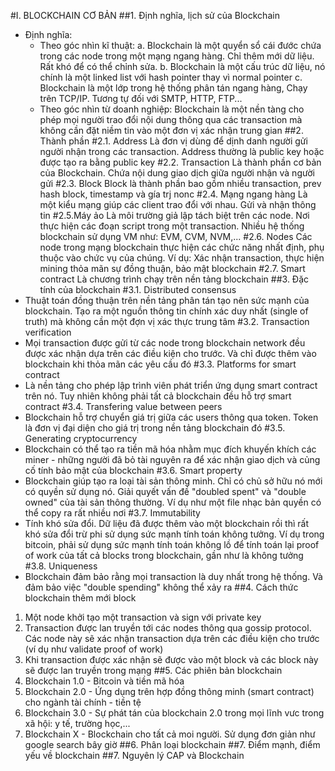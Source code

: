 #I. BLOCKCHAIN CƠ BẢN
##1. Định nghĩa, lịch sử của Blockchain
- Định nghĩa: 
	+ Theo góc nhìn kĩ thuật: 
		a. Blockchain là một quyển sổ cái đước chứa trong các node trong một mạng ngang hàng. Chỉ thêm mới dữ liệu. Rất khó để có thể chỉnh sửa. 
		b. Blockchain là một cấu trúc dữ liệu, nó chính là một linked list với hash pointer thay vì normal pointer
		c. Blockchain là một lớp trong hệ thống phân tán ngang hàng, Chạy trên TCP/IP. Tương tự đối với SMTP, HTTP, FTP...
	+ Theo góc nhìn từ doanh nghiệp: Blockchain là một nền tàng cho phép mọi người trao đổi nội dung thông qua các transaction mà không cần đặt niềm tin vào một đơn vị xác nhận trung gian
##2. Thành phần
#2.1. Address
Là đơn vị dùng để dịnh danh người gửi người nhận trong các transaction. Address thường là public key hoặc được tạo ra bằng public key
#2.2. Transaction
Là thành phần cơ bản của Blockchain. Chứa nội dung giao dịch giữa người nhận và người gửi
#2.3. Block
Block là thành phần bao gồm nhiều transaction, prev hash block, timestamp và gía trj nonc 
#2.4. Mạng ngang hàng
Là một kiểu mạng giúp các client trao đổi với nhau. Gửi và nhận thông tin
#2.5.Máy ảo
Là môi trường giả lập tách biệt trên các node. Nơi thực hiện các đoạn script trong một transaction. Nhiều hệ thống blockchain sử dụng VM như: EVM, CVM, NVM,...
#2.6. Nodes
Các node trong mạng blockchain thực hiện các chức năng nhất định, phụ thuộc vào chức vụ của chúng. Ví dụ: Xác nhận transaction, thực hiện mining thỏa mãn sự đồng thuận, bảo mật blockchain
#2.7. Smart contract
Là chương trình chạy trên nền tảng blockchain
##3. Đặc tính của blockchain
#3.1. Distributed consensus
- Thuật toán đồng thuận trên nền tảng phân tán tạo nên sức mạnh của blockchain. Tạo ra một nguồn thông tin chính xác duy nhất (single of truth) mà không cần một đợn vị xác thực trung tâm 
#3.2. Transaction verification
- Mọi transaction được gửi từ các node trong blockchain network đều được xác nhận dựa trên các điều kiện cho trước. Và chỉ được thêm vào blockchain khi thỏa mãn các yêu cầu đó
#3.3. Platforms for smart contract
- Là nền tảng cho phép lập trình viên phát triển ứng dụng smart contract trên nó. Tuy nhiên không phải tất cả blockchain đều hỗ trợ smart contract
#3.4. Transfering value between peers
- Blockchain hỗ trợ chuyển giá trị giữa các users thông qua token. Token là đơn vị đại diện cho giá trị trong nền tảng blockchain đó
#3.5. Generating cryptocurrency
- Blockchain có thể tạo ra tiền mã hóa nhằm mục đích khuyến khích các miner - những người đã bỏ tài nguyên ra để xác nhận giao dịch và củng cố tính bảo mật của blockchain
#3.6. Smart property
- Blockchain giúp tạo ra loại tài sản thông minh. Chỉ có chủ sở hữu nó mới có quyền sử dụng nó. Giải quyết vấn đề "doubled spent" và "double owned" của tài sản thông thường. Ví dụ như một file nhạc bản quyền có thể copy ra rất nhiều nơi
#3.7. Immutability
- Tính khó sửa đổi. Dữ liệu đã được thêm vào một blockchain rồi thì rất khó sửa đổi trừ phi sử dụng sức mạnh tính  toán không tưởng. Ví dụ trong bitcoin, phải sử dụng sức mạnh tính toán không lồ để tính toán lại proof of work của tất cả blocks trong blockchain, gần như là không tưởng
#3.8. Uniqueness
- Blockchain  đảm bảo rằng mọi transaction là duy nhất trong hệ thống. Và đảm bảo việc "double spending" không thể xảy ra
##4. Cách thức blockchain thêm mới block
1. Một node khởi tạo một transaction và sign với private key
2. Transaction được lan truyền tới các nodes thông qua gossip protocol. Các node này sẽ xác nhận transaction dựa trên các điều kiện cho trước (ví dụ như validate proof of work)
3. Khi transaction được xác nhận sẽ được vào một block và các block này sẽ được lan truyền trong mạng
##5. Các phiên bản blockchain
1. Blockchain 1.0 - Bitcoin và tiền mã hóa
2. Blockchain 2.0 - Ứng dụng trên hợp đồng thông minh (smart contract) cho ngành tài chính - tiền tệ
3. Blockchain 3.0 - Sự phát tán của blockchain 2.0 trong mọi lĩnh vưc trong xã hội: y tế, trường học,...
4. Blockchain X - Blockchain cho tất cả moi người. Sử dụng đơn giản như google search bây giờ
##6. Phân loại blockchain
##7. Điểm mạnh, điểm yếu về blockchain
##7. Nguyên lý CAP và Blockchain